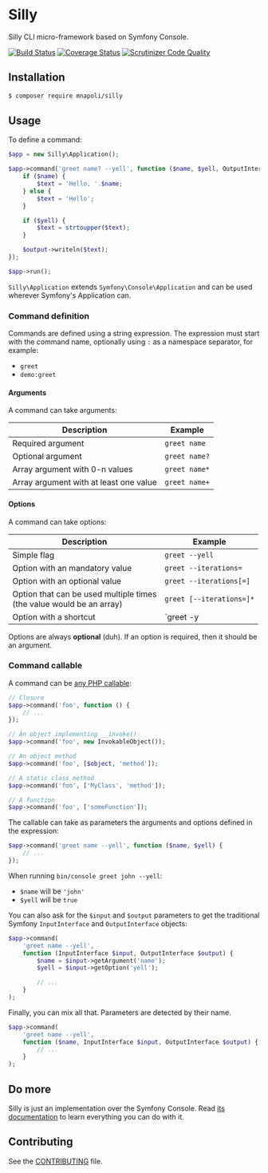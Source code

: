 # Silly

Silly CLI micro-framework based on Symfony Console.

[![Build Status](https://img.shields.io/travis/mnapoli/silly.svg?style=flat-square)](https://travis-ci.org/mnapoli/silly)
[![Coverage Status](https://img.shields.io/coveralls/mnapoli/silly/master.svg?style=flat-square)](https://coveralls.io/r/mnapoli/silly?branch=master)
[![Scrutinizer Code Quality](https://img.shields.io/scrutinizer/g/mnapoli/silly.svg?style=flat-square)](https://scrutinizer-ci.com/g/mnapoli/silly/?branch=master)

## Installation

```bash
$ composer require mnapoli/silly
```

## Usage

To define a command:

```php
$app = new Silly\Application();

$app->command('greet name? --yell', function ($name, $yell, OutputInterface $output) {
    if ($name) {
        $text = 'Hello, '.$name;
    } else {
        $text = 'Hello';
    }

    if ($yell) {
        $text = strtoupper($text);
    }

    $output->writeln($text);
});

$app->run();
```

`Silly\Application` extends `Symfony\Console\Application` and can be used wherever Symfony's Application can.

### Command definition

Commands are defined using a string expression. The expression must start with the command name, optionally using `:` as a namespace separator, for example:

- `greet`
- `demo:greet`

#### Arguments

A command can take arguments:

| Description                            | Example       |
|----------------------------------------|---------------|
| Required argument                      | `greet name`  |
| Optional argument                      | `greet name?` |
| Array argument with 0-n values         | `greet name*` |
| Array argument with at least one value | `greet name+` |

#### Options

A command can take options:

| Description                    | Example                 |
|--------------------------------|-------------------------|
| Simple flag                    | `greet --yell`          |
| Option with an mandatory value | `greet --iterations=`   |
| Option with an optional value  | `greet --iterations[=]` |
| Option that can be used multiple times <br> (the value would be an array) | `greet [--iterations=]*` |
| Option with a shortcut         | `greet -y|--yell`       |

Options are always **optional** (duh). If an option is required, then it should be an argument.

### Command callable

A command can be [any PHP callable](http://php.net/manual/en/language.types.callable.php):

```php
// Closure
$app->command('foo', function () {
    // ...
});

// An object implementing __invoke()
$app->command('foo', new InvokableObject());

// An object method
$app->command('foo', [$object, 'method']);

// A static class method
$app->command('foo', ['MyClass', 'method']);

// A function
$app->command('foo', ['someFunction']);
```

The callable can take as parameters the arguments and options defined in the expression:

```php
$app->command('greet name --yell', function ($name, $yell) {
    // ...
});
```

When running `bin/console greet john --yell`:

- `$name` will be `'john'`
- `$yell` will be `true`

You can also ask for the `$input` and `$output` parameters to get the traditional Symfony `InputInterface` and `OutputInterface` objects:

```php
$app->command(
    'greet name --yell',
    function (InputInterface $input, OutputInterface $output) {
        $name = $input->getArgument('name');
        $yell = $input->getOption('yell');

        // ...
    }
);
```

Finally, you can mix all that. Parameters are detected by their name.

```php
$app->command(
    'greet name --yell',
    function ($name, InputInterface $input, OutputInterface $output) {
        // ...
    }
);
```

## Do more

Silly is just an implementation over the Symfony Console. Read [its documentation](http://symfony.com/doc/current/components/console/introduction.html) to learn everything you can do with it.

## Contributing

See the [CONTRIBUTING](CONTRIBUTING.md) file.
